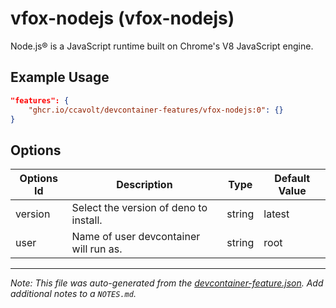 
# vfox-nodejs (vfox-nodejs)

Node.js® is a JavaScript runtime built on Chrome's V8 JavaScript engine.

## Example Usage

```json
"features": {
    "ghcr.io/ccavolt/devcontainer-features/vfox-nodejs:0": {}
}
```

## Options

| Options Id | Description | Type | Default Value |
|-----|-----|-----|-----|
| version | Select the version of deno to install. | string | latest |
| user | Name of user devcontainer will run as. | string | root |



---

_Note: This file was auto-generated from the [devcontainer-feature.json](https://github.com/ccavolt/devcontainer-features/blob/main/src/vfox-nodejs/devcontainer-feature.json).  Add additional notes to a `NOTES.md`._
